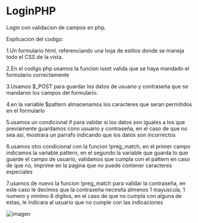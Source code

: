 # LoginPHP

Login con validacion de campos en php.

Explicacion del codigo:

1.Un formulario html, referenciando una hoja de estilos donde se maneja todo el CSS de la vista.

2.En el codigo php usamos la funcion isset valida que se haya mandado el formulario correctamente

3.Usamos $_POST para guardar los datos de usuario y contraseña que se mandaron los campos del formulario.

4.en la variable $pattern  almacenamos los caracteres que seran permitidos en el formulario

5.usamos un condicional if para validar si los datos son iguales a los que previamente guardamos cono usuario y contraseña, en el caso de que no sea asi, mostrara un parrafo indicando que los datos son incorrectos

6.usamos otro condicional con la funcion !preg_match, en el primer campo indicamos la variable pattern, en el segundo la variable que guarda lo que guarde el campo de usuario, validamos que cumpla con el pattern en caso de que no, imprime en la pagina que no puede contener caracteres especiales

7.usamos de nuevo la funcion !preg_match para validar la contraseña, en este caso le decimos que la contraseña necesita almenos 1 mayuscula, 1 numero y minimo 8 digitos, en el caso de que no cumpla con alguna de estas, le indicara al usuario que no cumple con las indicaciones

![imagen](https://user-images.githubusercontent.com/104031898/234879843-20b0206b-5ffc-4011-a3e1-93c1f8b3049f.png)
